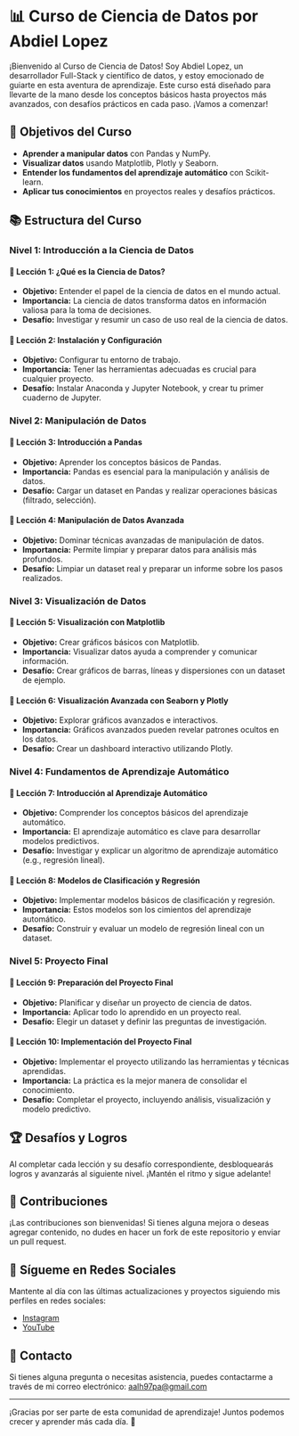<!--
 Copyright (c) 2024 Abdiel
 
 This software is released under the MIT License.
 https://opensource.org/licenses/MIT
-->

# 📊 Curso de Ciencia de Datos por Abdiel Lopez

¡Bienvenido al Curso de Ciencia de Datos! Soy Abdiel Lopez, un desarrollador Full-Stack y científico de datos, y estoy emocionado de guiarte en esta aventura de aprendizaje. Este curso está diseñado para llevarte de la mano desde los conceptos básicos hasta proyectos más avanzados, con desafíos prácticos en cada paso. ¡Vamos a comenzar!

## 🎯 Objetivos del Curso

- **Aprender a manipular datos** con Pandas y NumPy.
- **Visualizar datos** usando Matplotlib, Plotly y Seaborn.
- **Entender los fundamentos del aprendizaje automático** con Scikit-learn.
- **Aplicar tus conocimientos** en proyectos reales y desafíos prácticos.

## 📚 Estructura del Curso

### Nivel 1: Introducción a la Ciencia de Datos

#### 📝 Lección 1: ¿Qué es la Ciencia de Datos?
- **Objetivo:** Entender el papel de la ciencia de datos en el mundo actual.
- **Importancia:** La ciencia de datos transforma datos en información valiosa para la toma de decisiones.
- **Desafío:** Investigar y resumir un caso de uso real de la ciencia de datos.

#### 📝 Lección 2: Instalación y Configuración
- **Objetivo:** Configurar tu entorno de trabajo.
- **Importancia:** Tener las herramientas adecuadas es crucial para cualquier proyecto.
- **Desafío:** Instalar Anaconda y Jupyter Notebook, y crear tu primer cuaderno de Jupyter.

### Nivel 2: Manipulación de Datos

#### 📝 Lección 3: Introducción a Pandas
- **Objetivo:** Aprender los conceptos básicos de Pandas.
- **Importancia:** Pandas es esencial para la manipulación y análisis de datos.
- **Desafío:** Cargar un dataset en Pandas y realizar operaciones básicas (filtrado, selección).

#### 📝 Lección 4: Manipulación de Datos Avanzada
- **Objetivo:** Dominar técnicas avanzadas de manipulación de datos.
- **Importancia:** Permite limpiar y preparar datos para análisis más profundos.
- **Desafío:** Limpiar un dataset real y preparar un informe sobre los pasos realizados.

### Nivel 3: Visualización de Datos

#### 📝 Lección 5: Visualización con Matplotlib
- **Objetivo:** Crear gráficos básicos con Matplotlib.
- **Importancia:** Visualizar datos ayuda a comprender y comunicar información.
- **Desafío:** Crear gráficos de barras, líneas y dispersiones con un dataset de ejemplo.

#### 📝 Lección 6: Visualización Avanzada con Seaborn y Plotly
- **Objetivo:** Explorar gráficos avanzados e interactivos.
- **Importancia:** Gráficos avanzados pueden revelar patrones ocultos en los datos.
- **Desafío:** Crear un dashboard interactivo utilizando Plotly.

### Nivel 4: Fundamentos de Aprendizaje Automático

#### 📝 Lección 7: Introducción al Aprendizaje Automático
- **Objetivo:** Comprender los conceptos básicos del aprendizaje automático.
- **Importancia:** El aprendizaje automático es clave para desarrollar modelos predictivos.
- **Desafío:** Investigar y explicar un algoritmo de aprendizaje automático (e.g., regresión lineal).

#### 📝 Lección 8: Modelos de Clasificación y Regresión
- **Objetivo:** Implementar modelos básicos de clasificación y regresión.
- **Importancia:** Estos modelos son los cimientos del aprendizaje automático.
- **Desafío:** Construir y evaluar un modelo de regresión lineal con un dataset.

### Nivel 5: Proyecto Final

#### 📝 Lección 9: Preparación del Proyecto Final
- **Objetivo:** Planificar y diseñar un proyecto de ciencia de datos.
- **Importancia:** Aplicar todo lo aprendido en un proyecto real.
- **Desafío:** Elegir un dataset y definir las preguntas de investigación.

#### 📝 Lección 10: Implementación del Proyecto Final
- **Objetivo:** Implementar el proyecto utilizando las herramientas y técnicas aprendidas.
- **Importancia:** La práctica es la mejor manera de consolidar el conocimiento.
- **Desafío:** Completar el proyecto, incluyendo análisis, visualización y modelo predictivo.

## 🏆 Desafíos y Logros

Al completar cada lección y su desafío correspondiente, desbloquearás logros y avanzarás al siguiente nivel. ¡Mantén el ritmo y sigue adelante!

## 🤝 Contribuciones

¡Las contribuciones son bienvenidas! Si tienes alguna mejora o deseas agregar contenido, no dudes en hacer un fork de este repositorio y enviar un pull request.

## 📲 Sígueme en Redes Sociales

Mantente al día con las últimas actualizaciones y proyectos siguiendo mis perfiles en redes sociales:

- [Instagram](https://instagram.com/mr_ecommerce.py)
- [YouTube](https://www.youtube.com/channel/UCiS1LucTw-3BVEbzRMsldhQ)

## 📧 Contacto

Si tienes alguna pregunta o necesitas asistencia, puedes contactarme a través de mi correo electrónico: aalh97pa@gmail.com

---

¡Gracias por ser parte de esta comunidad de aprendizaje! Juntos podemos crecer y aprender más cada día. 🚀

